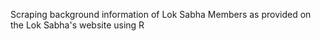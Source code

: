Scraping background information of Lok Sabha Members as provided on the Lok Sabha's website using R
